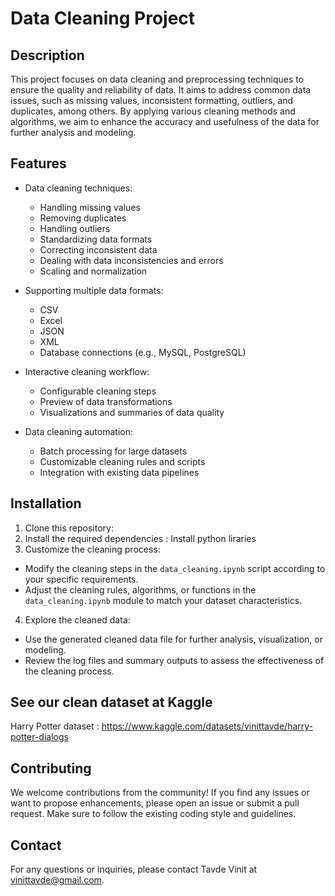 # Data Cleaning Project

## Description </br>
This project focuses on data cleaning and preprocessing techniques to ensure the quality and reliability of data. It aims to address common data issues, such as missing values, inconsistent formatting, outliers, and duplicates, among others. By applying various cleaning methods and algorithms, we aim to enhance the accuracy and usefulness of the data for further analysis and modeling.

## Features </br>
- Data cleaning techniques:</br>
  - Handling missing values</br>
  - Removing duplicates</br>
  - Handling outliers</br>
  - Standardizing data formats</br>
  - Correcting inconsistent data</br>
  - Dealing with data inconsistencies and errors</br>
  - Scaling and normalization</br>

- Supporting multiple data formats:</br>
  - CSV</br>
  - Excel</br>
  - JSON</br>
  - XML</br>
  - Database connections (e.g., MySQL, PostgreSQL)</br>

- Interactive cleaning workflow:</br>
  - Configurable cleaning steps</br>
  - Preview of data transformations</br>
  - Visualizations and summaries of data quality</br>

- Data cleaning automation:</br>
  - Batch processing for large datasets</br>
  - Customizable cleaning rules and scripts</br>
  - Integration with existing data pipelines</br>

## Installation </br>
1. Clone this repository:</br>
2. Install the required dependencies : Install python liraries </br>
3. Customize the cleaning process:</br>
- Modify the cleaning steps in the `data_cleaning.ipynb` script according to your specific requirements.</br>
- Adjust the cleaning rules, algorithms, or functions in the `data_cleaning.ipynb` module to match your dataset characteristics.</br>
4. Explore the cleaned data:</br>
- Use the generated cleaned data file for further analysis, visualization, or modeling.</br>
- Review the log files and summary outputs to assess the effectiveness of the cleaning process.</br>


## See our clean dataset at Kaggle </br>
Harry Potter dataset : https://www.kaggle.com/datasets/vinittavde/harry-potter-dialogs


## Contributing </br>
We welcome contributions from the community! If you find any issues or want to propose enhancements, please open an issue or submit a pull request. Make sure to follow the existing coding style and guidelines.


## Contact </br>
For any questions or inquiries, please contact Tavde Vinit at vinittavde@gmail.com.
